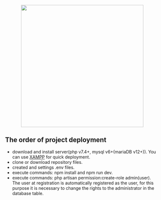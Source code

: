 <p align="center"><a href="https://laravel.com" target="_blank"><img src="https://raw.githubusercontent.com/laravel/art/master/logo-lockup/5%20SVG/2%20CMYK/1%20Full%20Color/laravel-logolockup-cmyk-red.svg" width="400"></a></p>

## The order of project deployment

- download and install server(php v7.4+, mysql v6+(mariaDB v12+)). You can use [XAMPP](https://www.apachefriends.org/ru/download.html) for quick deployment.
- clone or download repository files.
- created and settings .env files.
- execute commands: npm install and npm run dev.
- execute commands: php artisan permission:create-role admin(user). Тhe user at registration is automatically registered as the user, for this purpose it is necessary to change the rights to the administrator in the database table.

